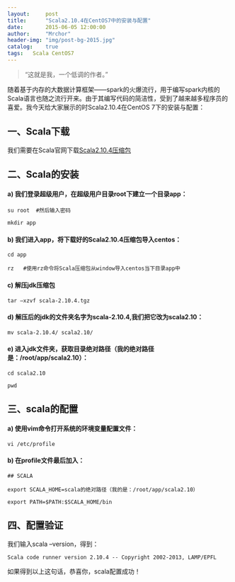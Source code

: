 ```yaml
---
layout:     post
title:      "Scala2.10.4在CentOS7中的安装与配置"
date:       2015-06-05 12:00:00
author:     "Mrchor"
header-img: "img/post-bg-2015.jpg"
catalog:	true
tags:	Scala CentOS7
---
```


> “这就是我，一个低调的作者。”



随着基于内存的大数据计算框架——spark的火爆流行，用于编写spark内核的Scala语言也随之流行开来。由于其编写代码的简洁性，受到了越来越多程序员的喜爱。我今天给大家展示的时Scala2.10.4在CentOS 7下的安装与配置：

## 一、Scala下载

我们需要在Scala官网下载[Scala2.10.4压缩包](http://www.scala-lang.org/files/archive/scala-2.10.4.tgz)

## 二、Scala的安装

#### a)         我们登录超级用户，在超级用户目录root下建立一个目录app：

	su root  #然后输入密码

	mkdir app

#### b)         我们进入app，将下载好的Scala2.10.4压缩包导入centos：

	cd app

	rz   #使用rz命令将Scala压缩包从window导入centos当下目录app中

#### c)         解压jdk压缩包

	tar –xzvf scala-2.10.4.tgz

#### d)         解压后的jdk的文件夹名字为scala-2.10.4,我们把它改为scala2.10：

	mv scala-2.10.4/ scala2.10/

#### e)         进入jdk文件夹，获取目录绝对路径（我的绝对路径是：/root/app/scala2.10）：

	cd scala2.10

	pwd

## 三、scala的配置

#### a)         使用vim命令打开系统的环境变量配置文件：

	vi /etc/profile

#### b)         在profile文件最后加入：

	## SCALA

	export SCALA_HOME=scala的绝对路径（我的是：/root/app/scala2.10）

	export PATH=$PATH:$SCALA_HOME/bin

## 四、配置验证

我们输入scala –version，得到：

	Scala code runner version 2.10.4 -- Copyright 2002-2013, LAMP/EPFL

如果得到以上这句话，恭喜你，scala配置成功！
